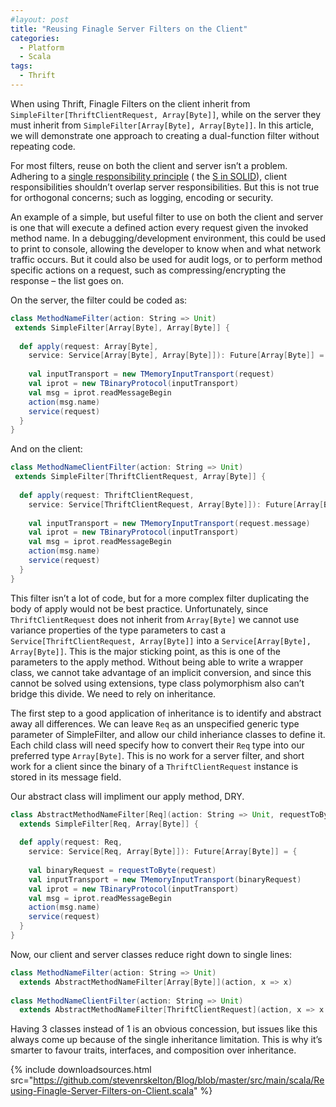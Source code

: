 ```yaml
---
#layout: post
title: "Reusing Finagle Server Filters on the Client"
categories:
  - Platform
  - Scala
tags:
  - Thrift
---
```


When using Thrift, Finagle Filters on the client inherit from `SimpleFilter[ThriftClientRequest, Array[Byte]]`, while on
the server they must inherit from `SimpleFilter[Array[Byte], Array[Byte]]`. In this article, we will demonstrate one
approach to creating a dual-function filter without repeating code.

For most filters, reuse on both the client and server isn’t a problem. Adhering to
a [single responsibility principle](http://http//en.wikipedia.org/wiki/Single_responsibility_principle) (
the [S in SOLID](http://en.wikipedia.org/wiki/Solid_%28object-oriented_design%29)), client responsibilities shouldn’t
overlap server responsibilities. But this is not true for orthogonal concerns; such as logging, encoding or security.

An example of a simple, but useful filter to use on both the client and server is one that will execute a defined action
every request given the invoked method name. In a debugging/development environment, this could be used to print to
console, allowing the developer to know when and what network traffic occurs. But it could also be used for audit logs,
or to perform method specific actions on a request, such as compressing/encrypting the response – the list goes on.

On the server, the filter could be coded as:

```scala
class MethodNameFilter(action: String => Unit)
 extends SimpleFilter[Array[Byte], Array[Byte]] {
 
  def apply(request: Array[Byte], 
    service: Service[Array[Byte], Array[Byte]]): Future[Array[Byte]] = {
 
    val inputTransport = new TMemoryInputTransport(request)
    val iprot = new TBinaryProtocol(inputTransport)
    val msg = iprot.readMessageBegin
    action(msg.name)
    service(request)
  }
}
```

And on the client:

```scala
class MethodNameClientFilter(action: String => Unit)
 extends SimpleFilter[ThriftClientRequest, Array[Byte]] {
 
  def apply(request: ThriftClientRequest, 
    service: Service[ThriftClientRequest, Array[Byte]]): Future[Array[Byte]] = {
 
    val inputTransport = new TMemoryInputTransport(request.message)
    val iprot = new TBinaryProtocol(inputTransport)
    val msg = iprot.readMessageBegin
    action(msg.name)
    service(request)
  }
}
```

This filter isn’t a lot of code, but for a more complex filter duplicating the body of apply would not be best practice.
Unfortunately, since `ThriftClientRequest` does not inherit from `Array[Byte]` we cannot use variance properties of the
type parameters to cast a `Service[ThriftClientRequest, Array[Byte]]` into a `Service[Array[Byte], Array[Byte]]`. This
is the major sticking point, as this is one of the parameters to the apply method. Without being able to write a wrapper
class, we cannot take advantage of an implicit conversion, and since this cannot be solved using extensions, type class
polymorphism also can’t bridge this divide. We need to rely on inheritance.

The first step to a good application of inheritance is to identify and abstract away all differences. We can leave `Req`
as an unspecified generic type parameter of SimpleFilter, and allow our child inheriance classes to define it. Each
child class will need specify how to convert their `Req` type into our preferred type `Array[Byte]`. This is no work for
a server filter, and short work for a client since the binary of a `ThriftClientRequest` instance is stored in its
message field.

Our abstract class will impliment our apply method, DRY.

```scala
class AbstractMethodNameFilter[Req](action: String => Unit, requestToByte: Req => Array[Byte])
  extends SimpleFilter[Req, Array[Byte]] {
 
  def apply(request: Req, 
    service: Service[Req, Array[Byte]]): Future[Array[Byte]] = {
 
    val binaryRequest = requestToByte(request)
    val inputTransport = new TMemoryInputTransport(binaryRequest)
    val iprot = new TBinaryProtocol(inputTransport)
    val msg = iprot.readMessageBegin
    action(msg.name)
    service(request)
  }
}
```

Now, our client and server classes reduce right down to single lines:

```scala
class MethodNameFilter(action: String => Unit)
  extends AbstractMethodNameFilter[Array[Byte]](action, x => x)
 
class MethodNameClientFilter(action: String => Unit)
  extends AbstractMethodNameFilter[ThriftClientRequest](action, x => x.message)
```

Having 3 classes instead of 1 is an obvious concession, but issues like this always come up because of the single
inheritance limitation. This is why it’s smarter to favour traits, interfaces, and composition over inheritance.

{%
include downloadsources.html
src="https://github.com/stevenrskelton/Blog/blob/master/src/main/scala/Reusing-Finagle-Server-Filters-on-Client.scala"
%}
